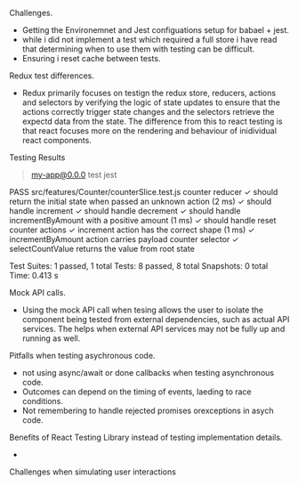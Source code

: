Challenges.

- Getting the Environemnet and Jest configuations setup for babael + jest.
- while i did not implement a test which required a full store i have read that determining when to use them with testing can be difficult.
- Ensuring i reset cache between tests.

Redux test differences.

- Redux primarily focuses on testign the redux store, reducers, actions and selectors by verifying the logic of state updates to ensure that the actions correctly trigger state changes and the selectors retrieve the expectd data from the state. The difference from this to react testing is that react focuses more on the rendering and behaviour of inidividual react components.

Testing Results

> my-app@0.0.0 test
> jest

PASS src/features/Counter/counterSlice.test.js
counter reducer
✓ should return the initial state when passed an unknown action (2 ms)
✓ should handle increment
✓ should handle decrement
✓ should handle incrementByAmount with a positive amount (1 ms)
✓ should handle reset
counter actions
✓ increment action has the correct shape (1 ms)
✓ incrementByAmount action carries payload
counter selector
✓ selectCountValue returns the value from root state

Test Suites: 1 passed, 1 total
Tests: 8 passed, 8 total
Snapshots: 0 total
Time: 0.413 s

Mock API calls.

- Using the mock API call when tesing allows the user to isolate the component being tested from external dependencies, such as actual API services. The helps when external API services may not be fully up and running as well.

Pitfalls when testing asychronous code.

- not using async/await or done callbacks when testing asynchronous code.
- Outcomes can depend on the timing of events, laeding to race conditions.
- Not remembering to handle rejected promises orexceptions in asych code.

Benefits of React Testing Library instead of testing implementation details.

-

Challenges when simulating user interactions
